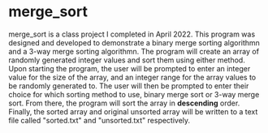 # merge_sort
merge_sort is a class project I completed in April 2022. This program was designed and developed to demonstrate a binary merge sorting algorithmn and a 3-way merge
sorting algorithmn. The program will create an array of randomly generated integer values and sort them using either method. Upon starting the program, the user will be
prompted to enter an integer value for the size of the array, and an integer range for the array values to be randomly generated to. The user will then be prompted to
enter their choice for which sorting method to use, binary merge sort or 3-way merge sort. From there, the program will sort the array in **descending** order. Finally,
the sorted array and original unsorted array will be written to a text file called "sorted.txt" and "unsorted.txt" respectively.
